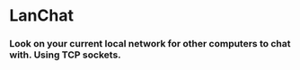 # LanChat

### Look on your current local network for other computers to chat with. Using TCP sockets.